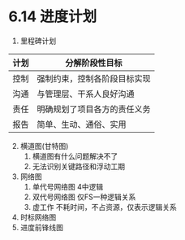 # 6.14 进度计划

1. 里程碑计划   

| 计划 | 分解阶段性目标               |
| ---- | ---------------------------- |
| 控制 | 强制约束，控制各阶段目标实现 |
| 沟通 | 与管理层、干系人良好沟通     |
| 责任 | 明确规划了项目各方的责任义务 |
| 报告 | 简单、生动、通俗、实用       |

2. 横道图(甘特图)
   1. 横道图有什么问题解决不了
   2. 无法识别关键路径和浮动工期
3. 网络图
   1. 单代号网络图 4中逻辑
   2. 双代号网络图 仅FS一种逻辑关系
   3. 虚工作 不耗时间，不占资源，仅表示逻辑关系
4. 时标网络图
5. 进度前锋线图

